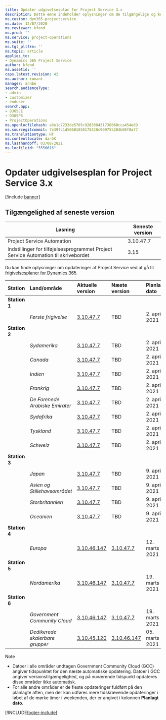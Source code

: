 ```yaml
---
title: Opdater udgivelsesplan for Project Service 3.x
description: Dette emne indeholder oplysninger om de tilgængelige og kommende udgivelser af Dynamics 365 Project Service Automation.
ms.custom: dyn365-projectservice
ms.date: 12/07/2020
ms.reviewer: kfend
ms.prod: ''
ms.service: project-operations
ms.suite: ''
ms.tgt_pltfrm: ''
ms.topic: article
applies_to:
- Dynamics 365 Project Service
author: kfend
ms.assetid: ''
caps.latest.revision: 42
ms.author: rumant
manager: annbe
search.audienceType:
- admin
- customizer
- enduser
search.app:
- D365CE
- D365PS
- ProjectOperations
ms.openlocfilehash: a8e1c7233de5705c928308431738060cca454e89
ms.sourcegitcommit: 7e39fc1d50681850175428c909755204b08f0a77
ms.translationtype: HT
ms.contentlocale: da-DK
ms.lasthandoff: 03/08/2021
ms.locfileid: "5556616"
---
```

# <a name="update-release-schedule-for-project-service-3x"></a>Opdater udgivelsesplan for Project Service 3.x

[!include [banner](../includes/psa-now-project-operations.md)]

## <a name="latest-version-availability"></a>Tilgængelighed af seneste version

| Løsning  | Seneste version |
|-------|----|
| Project Service Automation    | 3.10.47.7 |
| Indstillinger for tilføjelsesprogrammet Project Service Automation til skrivebordet                | 3.15          |

Du kan finde oplysninger om opdateringer af Project Service ved at gå til [frigivelsesplaner for Dynamics 365](https://docs.microsoft.com/dynamics365/release-plans/). 

| Station  | Land/område | Aktuelle version | Næste version |  Planlagt dato
| :---   | :---   | :---   | :---   |:---   |         
|<strong>Station 1</strong> | |  |  | |
| | <i>Første frigivelse</i> | [3.10.47.7](whats-new-ur-29.md) | TBD | 2. april 2021
|<strong>Station 2</strong> | |  |  | |
| | <i>Sydamerika</i> | [3.10.47.7](whats-new-ur-29.md) | TBD | 2. april 2021
| | <i>Canada</i> | [3.10.47.7](whats-new-ur-29.md) | TBD | 2. april 2021
| | <i>Indien</i> | [3.10.47.7](whats-new-ur-29.md) | TBD | 2. april 2021
| | <i>Frankrig</i> | [3.10.47.7](whats-new-ur-29.md) | TBD | 2. april 2021
| | <i>De Forenede Arabiske Emirater</i> | [3.10.47.7](whats-new-ur-29.md) | TBD | 2. april 2021
| | <i>Sydafrika</i> | [3.10.47.7](whats-new-ur-29.md) | TBD | 2. april 2021
| | <i>Tyskland</i> | [3.10.47.7](whats-new-ur-29.md) | TBD | 2. april 2021
| | <i>Schweiz</i> | [3.10.47.7](whats-new-ur-29.md) | TBD | 2. april 2021
|<strong>Station 3</strong> | |  |  | |
| | <i>Japan</i> | [3.10.47.7](whats-new-ur-29.md) | TBD | 9. april 2021
| | <i>Asien og Stillehavsområdet</i> | [3.10.47.7](whats-new-ur-29.md) | TBD | 9. april 2021
| | <i>Storbritannien</i> | [3.10.47.7](whats-new-ur-29.md) | TBD | 9. april 2021
| | <i>Oceanien</i> | [3.10.47.7](whats-new-ur-29.md) | TBD | 9. april 2021
|<strong>Station 4</strong> | |  |  | |
| | <i>Europa</i> | [3.10.46.147](whats-new-ur-28-6.md) | [3.10.47.7](whats-new-ur-29.md) | 12. marts 2021
|<strong>Station 5</strong> | |  |  | |
| | <i>Nordamerika</i> | [3.10.46.147](whats-new-ur-28-6.md) | [3.10.47.7](whats-new-ur-29.md) | 19. marts 2021
|<strong>Station 6</strong> | |  |  | |
| | <i>Government Community Cloud</i> | [3.10.46.147](whats-new-ur-28-6.md) | [3.10.47.7](whats-new-ur-29.md) | 19. marts 2021
| | <i>Dedikerede skalerbare grupper</i> | [3.10.45.120](whats-new-ur-27-6.md) | [3.10.46.147](whats-new-ur-28-6.md) | 05. marts 2021

>[!Note]
> - Datoer i alle områder undtagen Government Community Cloud (GCC) angiver tidspunktet for den næste automatiske opdatering. Datoer i GCC angiver versionstilgængelighed, og på nuværende tidspunkt opdateres disse områder ikke automatisk.
> - For alle andre områder er de fleste opdateringer fuldført på den planlagte aften, men der kan udføres mere tidskrævende opdateringer i løbet af de mørke timer i weekenden, der er angivet i kolonnen **Planlagt dato**.


[!INCLUDE[footer-include](../includes/footer-banner.md)]
